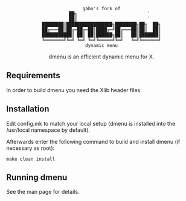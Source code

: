 <div align="center">

```
gabo's fork of
      ██╗                          `
      ██║                          `
████████║█████████████████╗████████╗██╗  ██╗
██╔═══██║██╔═██╔═██║████╔═╝██╔═══██║██║  ██║
███████████║ ██║ ██║██████╗██║   ██║███████║
╚═══════╝╚═╝ ╚═╝ ╚═╝╚═════╝╚═╝   ╚═╝╚══════╝
dynamic menu

```

dmenu is an efficient dynamic menu for X.

</div>

## Requirements

In order to build dmenu you need the Xlib header files.

## Installation

Edit config.mk to match your local setup (dmenu is installed into
the /usr/local namespace by default).

Afterwards enter the following command to build and install dmenu
(if necessary as root):

    make clean install

## Running dmenu

See the man page for details.
